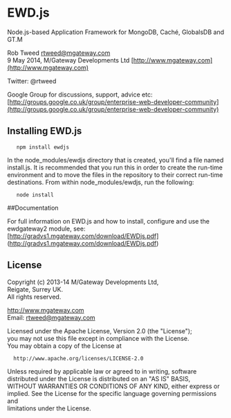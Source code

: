 # EWD.js
 
Node.js-based Application Framework for MongoDB, Cach&#233;, GlobalsDB and GT.M

Rob Tweed <rtweed@mgateway.com>  
9 May 2014, M/Gateway Developments Ltd [http://www.mgateway.com](http://www.mgateway.com)  

Twitter: @rtweed

Google Group for discussions, support, advice etc: [http://groups.google.co.uk/group/enterprise-web-developer-community](http://groups.google.co.uk/group/enterprise-web-developer-community)


## Installing EWD.js

       npm install ewdjs

In the node_modules/ewdjs directory that is created, you'll find a file named install.js.  It is 
recommended that you run this in order to create the run-time environment and to move the files in
the repository to their correct run-time destinations.  From within node_modules/ewdjs, run the following:

       node install

	   
##Documentation

For full information on EWD.js and how to install, configure and use the
ewdgateway2 module, see: [http://gradvs1.mgateway.com/download/EWDjs.pdf]
(http://gradvs1.mgateway.com/download/EWDjs.pdf)


## License

 Copyright (c) 2013-14 M/Gateway Developments Ltd,                           
 Reigate, Surrey UK.                                                      
 All rights reserved.                                                     
                                                                           
  http://www.mgateway.com                                                  
  Email: rtweed@mgateway.com                                               
                                                                           
                                                                           
  Licensed under the Apache License, Version 2.0 (the "License");          
  you may not use this file except in compliance with the License.         
  You may obtain a copy of the License at                                  
                                                                           
      http://www.apache.org/licenses/LICENSE-2.0                           
                                                                           
  Unless required by applicable law or agreed to in writing, software      
  distributed under the License is distributed on an "AS IS" BASIS,        
  WITHOUT WARRANTIES OR CONDITIONS OF ANY KIND, either express or implied. 
  See the License for the specific language governing permissions and      
   limitations under the License.      
